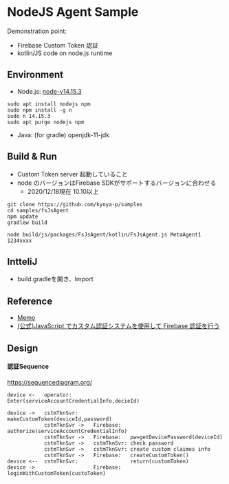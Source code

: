 NodeJS Agent Sample
====
Demonstration point:
- Firebase Custom Token 認証 
- kotlin/JS code on node.js runtime

Environment
----
- Node.js: [node-v14.15.3](https://nodejs.org/ja/download/)
```
sudo apt install nodejs npm
sudo npm install -g n
sudo n 14.15.3
sudo apt purge nodejs npm
```

- Java: (for gradle) openjdk-11-jdk

Build & Run
----
- Custom Token server 起動していること
- node のバージョンはFirebase SDKがサポートするバージョンに合わせる
  - 2020/12/18現在 10.10以上



```
git clone https://github.com/kyoya-p/samples
cd samples/fsJsAgent
npm update
gradlew build

node build/js/packages/FsJsAgent/kotlin/FsJsAgent.js MetaAgent1 1234xxxx
```

IntteliJ
----
- build.gradleを開き、Import


Reference
----
- [Memo](https://qiita.com/shokkaa/private/f3d46cbf31e706498c16)
- [(公式)JavaScript でカスタム認証システムを使用して Firebase 認証を行う](https://firebase.google.com/docs/auth/web/custom-auth?hl=ja)



Design
----
#### 認証Sequence

https://sequencediagram.org/

```sequence:
device <-   operator:                   Enter(serviceAccountCredentialInfo,decieId)

device ->   cstmTknSvr:                 makeCustomToken(deviceId,password)
            cstmTknSvr ->   Firebase:   authorize(serviceAccountCredentialInfo)
            cstmTknSvr ->   Firebase:   pw=getDevicePassword(deviceId)
            cstmTknSvr ->   cstmTknSvr: check password
            cstmTknSvr ->   cstmTknSvr: create custom claimes info
            cstmTknSvr ->   Firebase:   createCustomToken()
device <--  cstmTknSvr:                 return(customToken)
device ->                   Firebase:   loginWithCustomToken(custoToken)
```
